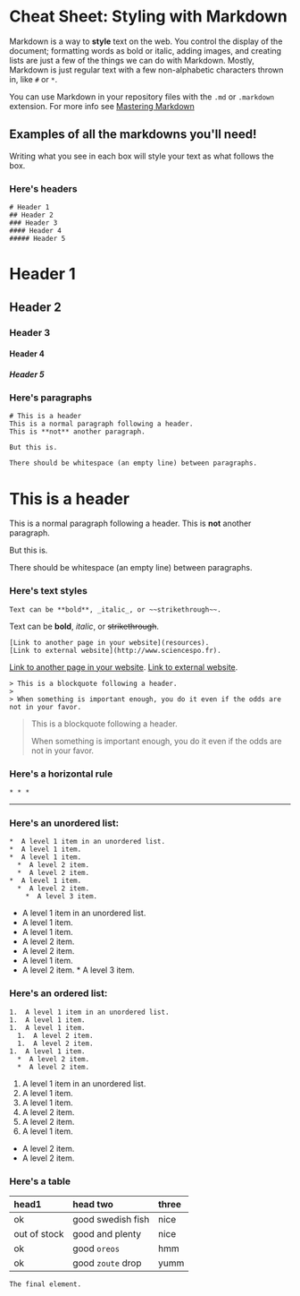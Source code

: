 # Cheat Sheet: Styling with Markdown

Markdown is a way to **style** text on the web. You control the display of the document; formatting words as bold or italic, adding images, and creating lists are just a few of the things we can do with Markdown. Mostly, Markdown is just regular text with a few non-alphabetic characters thrown in, like `#` or `*`.

You can use Markdown in your repository files with the `.md` or `.markdown` extension. For more info see  [Mastering Markdown](https://guides.github.com/features/mastering-markdown/)

## Examples of all the markdowns you'll need!

Writing what you see in each box will style your text as what follows the box.

### Here's headers
```
# Header 1
## Header 2
### Header 3
#### Header 4
##### Header 5
```
# Header 1
## Header 2
### Header 3
#### Header 4
##### Header 5

### Here's paragraphs
```
# This is a header
This is a normal paragraph following a header.
This is **not** another paragraph.

But this is.

There should be whitespace (an empty line) between paragraphs.
```

# This is a header
This is a normal paragraph following a header.
This is **not** another paragraph.

But this is.

There should be whitespace (an empty line) between paragraphs.


### Here's text styles
```
Text can be **bold**, _italic_, or ~~strikethrough~~.
```
Text can be **bold**, _italic_, or ~~strikethrough~~.

```
[Link to another page in your website](resources).
[Link to external website](http://www.sciencespo.fr).
```
[Link to another page in your website](resources).
[Link to external website](http://www.sciencespo.fr).

```
> This is a blockquote following a header.
>
> When something is important enough, you do it even if the odds are not in your favor.
```
> This is a blockquote following a header.
>
> When something is important enough, you do it even if the odds are not in your favor.

### Here's a horizontal rule
```
* * *
```
* * *

### Here's an unordered list:
```
*  A level 1 item in an unordered list.
*  A level 1 item.
*  A level 1 item.
  *  A level 2 item.
  *  A level 2 item.
*  A level 1 item.
  *  A level 2 item.
    *  A level 3 item.
```
*  A level 1 item in an unordered list.
*  A level 1 item.
*  A level 1 item.
  *  A level 2 item.
  *  A level 2 item.
*  A level 1 item.
  *  A level 2 item.
    *  A level 3 item.

### Here's an ordered list:
```
1.  A level 1 item in an unordered list.
1.  A level 1 item.
1.  A level 1 item.
  1.  A level 2 item.
  1.  A level 2 item.
1.  A level 1 item.
  *  A level 2 item.
  *  A level 2 item.
```
1.  A level 1 item in an unordered list.
1.  A level 1 item.
1.  A level 1 item.
  1.  A level 2 item.
  1.  A level 2 item.
1.  A level 1 item.
  *  A level 2 item.
  *  A level 2 item.


### Here's a table

| head1        | head two          | three |
|:-------------|:------------------|:------|
| ok           | good swedish fish | nice  |
| out of stock | good and plenty   | nice  |
| ok           | good `oreos`      | hmm   |
| ok           | good `zoute` drop | yumm  |

```
The final element.
```
